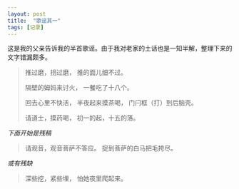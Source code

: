 ```yaml
---
layout: post
title:  "歌谣其一"
tags: [记录]
---
```

这是我的父亲告诉我的半首歌谣。由于我对老家的土话也是一知半解，整理下来的文字错漏颇多。

<!--break-->
>推过磨，拐过磨，
>推的面儿细不过。
>
>隔壁的姆妈来讨火，
>一餐吃了十八个。
>
>回去心里不快活，
>半夜起来摸茶喝，
>门闩框（打）到后脑壳。
>
>请道士，摸药喝，
>初一的起，十五的落。

*下面开始是残稿*
>请观音，观音菩萨不答应。
>捉到菩萨的白马把毛挎尽。

*或有残缺*
>深些挖，紧些埋，
>怕她夜里爬起来。